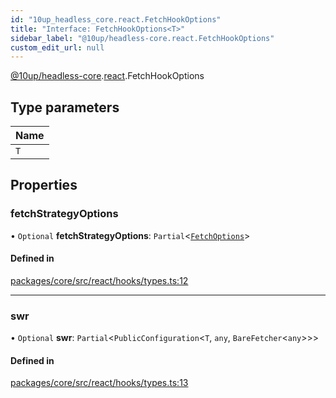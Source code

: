 ```yaml
---
id: "10up_headless_core.react.FetchHookOptions"
title: "Interface: FetchHookOptions<T>"
sidebar_label: "@10up/headless-core.react.FetchHookOptions"
custom_edit_url: null
---
```


[@10up/headless-core](../modules/10up_headless_core.md).[react](../namespaces/10up_headless_core.react.md).FetchHookOptions

## Type parameters

| Name |
| :------ |
| `T` |

## Properties

### fetchStrategyOptions

• `Optional` **fetchStrategyOptions**: `Partial`<[`FetchOptions`](10up_headless_core.FetchOptions.md)\>

#### Defined in

[packages/core/src/react/hooks/types.ts:12](https://github.com/10up/headless/blob/2a6e2a0/packages/core/src/react/hooks/types.ts#L12)

___

### swr

• `Optional` **swr**: `Partial`<`PublicConfiguration`<`T`, `any`, `BareFetcher`<`any`\>\>\>

#### Defined in

[packages/core/src/react/hooks/types.ts:13](https://github.com/10up/headless/blob/2a6e2a0/packages/core/src/react/hooks/types.ts#L13)
